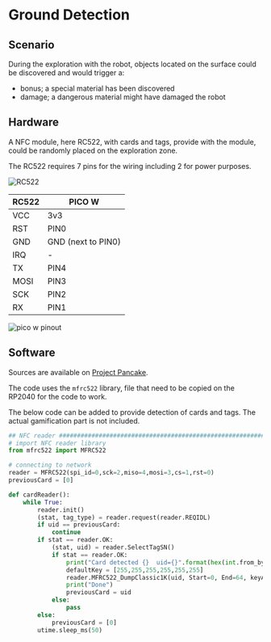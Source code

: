 # Ground Detection

## Scenario
During the exploration with the robot, objects located on the surface could be discovered and would trigger a:

- bonus; a special material has been discovered 
- damage; a dangerous material might have damaged the robot

## Hardware
A NFC module, here RC522, with cards and tags, provide with the module, could be randomly placed on the exploration zone.

The RC522 requires 7 pins for the wiring including 2 for power purposes.   

![RC522](https://beezy.dev/images/RC522-RFID-CARD-READERS-Pinout.png)

| RC522 | PICO W | 
|-------|--------|
|  VCC  |  3v3   |
|  RST  |  PIN0  |
|  GND  |  GND (next to PIN0) |
|  IRQ  |  - |
|  TX   |  PIN4 |
| MOSI  |  PIN3 |
|  SCK  |  PIN2 |
|  RX   |  PIN1 |

![pico w pinout](https://beezy.dev/images/pancake-02.svg)

## Software
Sources are available on [Project Pancake](https://github.com/beezy-dev/project-pancake).

The code uses the ```mfrc522``` library, file that need to be copied on the RP2040 for the code to work. 

The below code can be added to provide detection of cards and tags. The actual gamification part is not included. 

```python
## NFC reader ############################################################
# import NFC reader library
from mfrc522 import MFRC522

# connecting to network 
reader = MFRC522(spi_id=0,sck=2,miso=4,mosi=3,cs=1,rst=0)
previousCard = [0]

def cardReader():
    while True: 
        reader.init()
        (stat, tag_type) = reader.request(reader.REQIDL)
        if uid == previousCard:
            continue
        if stat == reader.OK:
            (stat, uid) = reader.SelectTagSN()
            if stat == reader.OK:
                print("Card detected {}  uid={}".format(hex(int.from_bytes(bytes(uid),"little",False)).upper(),reader.tohexstring(uid)))
                defaultKey = [255,255,255,255,255,255]
                reader.MFRC522_DumpClassic1K(uid, Start=0, End=64, keyA=defaultKey)
                print("Done")
                previousCard = uid
            else:
                pass
        else:
            previousCard = [0]
        utime.sleep_ms(50) 
``` 